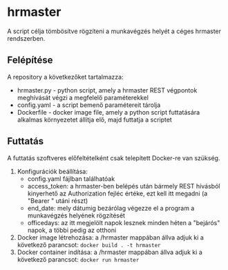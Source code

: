 # hrmaster

A script célja tömbösítve rögzíteni a munkavégzés helyét a céges hrmaster rendszerben.

## Felépítése

A repository a következőket tartalmazza:
- hrmaster.py - python script, amely a hrmaster REST végpontok meghívását végzi a megfelelő paraméterekkel
- config.yaml - a script bemenő paramétereit tárolja
- Dockerfile - docker image file, amely a python script futtatására alkalmas környezetet állítja elő, majd futtatja a scriptet

## Futtatás

A futtatás szoftveres előfeltételként csak telepített Docker-re van szükség.

1. Konfigurációk beállítása:
   - config.yaml fájlban találhatóak
   - access_token: a hrmaster-ben belépés után bármely REST hívásból kinyerhető az Authorization fejléc értéke, ezt kell itt megadni (a "Bearer " utáni részt)
   - end_date: mely dátumig bezárólag végezze el a program a munkavégzés helyének rögzítését
   - officedays: az itt megjelölt napok lesznek minden héten a "bejárós" napok, a többi pedig az otthoni
2. Docker image létrehozása: a /hrmaster mappában állva adjuk ki a következő parancsot: `docker build . -t hrmaster`
3. Docker container indítása: a /hrmaster mappában állva adjuk ki a következő parancsot: `docker run hrmaster`
